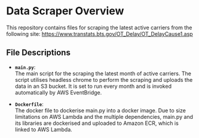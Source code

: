 # Data Scraper Overview

This repository contains files for scraping the latest active carriers from the following site: https://www.transtats.bts.gov/OT_Delay/OT_DelayCause1.asp

## File Descriptions

- **`main.py`**:  
  The main script for the scraping the latest month of active carriers. The script utilises headless chrome to perform the scraping and uploads the data in an S3 bucket. It is set to run every month and is invoked automatically by AWS EventBridge.

- **`Dockerfile`**:  
  The docker file to dockerise main.py into a docker image. Due to size limitations on AWS Lambda and the multiple dependencies, main.py and its libraries are dockerised and uploaded to Amazon ECR, which is linked to AWS Lambda.
